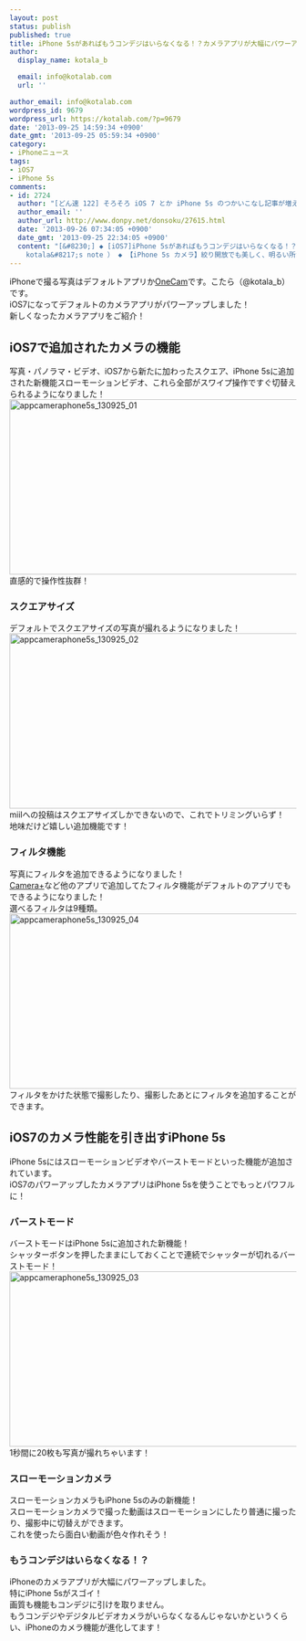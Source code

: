 ```yaml
---
layout: post
status: publish
published: true
title: iPhone 5sがあればもうコンデジはいらなくなる！？カメラアプリが大幅にパワーアップ！
author:
  display_name: kotala_b

  email: info@kotalab.com
  url: ''

author_email: info@kotalab.com
wordpress_id: 9679
wordpress_url: https://kotalab.com/?p=9679
date: '2013-09-25 14:59:34 +0900'
date_gmt: '2013-09-25 05:59:34 +0900'
category:
- iPhoneニュース
tags:
- iOS7
- iPhone 5s
comments:
- id: 2724
  author: "[どん速 122] そろそろ iOS 7 とか iPhone 5s のつかいこなし記事が増えてきてうれしい限り。他 | 覚醒する @CDiP"
  author_email: ''
  author_url: http://www.donpy.net/donsoku/27615.html
  date: '2013-09-26 07:34:05 +0900'
  date_gmt: '2013-09-25 22:34:05 +0900'
  content: "[&#8230;] ◆ [iOS7]iPhone 5sがあればもうコンデジはいらなくなる！？カメラアプリが大幅にパワーアップ！ （ via
    kotala&#8217;s note ） ◆ 【iPhone 5s カメラ】絞り開放でも美しく、明るい所から朝焼けの [&#8230;]"
---
```

<p>iPhoneで撮る写真はデフォルトアプリか<a href="https://itunes.apple.com/jp/app/onecam-mana-lian-xie-furikkude/id422845617?mt=8&uo=4&at=10l4yU" rel="nofollow" target="_blank">OneCam</a>です。こたら（@kotala_b）です。<br />
iOS7になってデフォルトのカメラアプリがパワーアップしました！<br />
新しくなったカメラアプリをご紹介！<br />
<!--more--></p>
<h2>iOS7で追加されたカメラの機能</h2>
<p>写真・パノラマ・ビデオ、iOS7から新たに加わったスクエア、iPhone 5sに追加された新機能スローモーションビデオ、これら全部がスワイプ操作ですぐ切替えられるようになりました！<br />
<img src="https://kotalab.com/wp-content/uploads/appcameraphone5s_130925_01-546x307.jpg" alt="appcameraphone5s_130925_01" width="546" height="307" class="alignnone size-large wp-image-9684" /><br />
直感的で操作性抜群！</p>
<h3>スクエアサイズ</h3>
<p>デフォルトでスクエアサイズの写真が撮れるようになりました！<br />
<img src="https://kotalab.com/wp-content/uploads/appcameraphone5s_130925_02-546x307.jpg" alt="appcameraphone5s_130925_02" width="546" height="307" class="alignnone size-large wp-image-9685" /><br />
miilへの投稿はスクエアサイズしかできないので、これでトリミングいらず！<br />
地味だけど嬉しい追加機能です！</p>
<h3>フィルタ機能</h3>
<p>写真にフィルタを追加できるようになりました！<br />
<a href="https://itunes.apple.com/jp/app/camera+/id329670577?mt=8&uo=4&at=10l4yU" rel="nofollow" target="_blank">Camera+</a>など他のアプリで追加してたフィルタ機能がデフォルトのアプリでもできるようになりました！<br />
選べるフィルタは9種類。<br />
<img src="https://kotalab.com/wp-content/uploads/appcameraphone5s_130925_04-546x307.jpg" alt="appcameraphone5s_130925_04" width="546" height="307" class="alignnone size-large wp-image-9682" /><br />
フィルタをかけた状態で撮影したり、撮影したあとにフィルタを追加することができます。</p>
<h2>iOS7のカメラ性能を引き出すiPhone 5s</h2>
<p>iPhone 5sにはスローモーションビデオやバーストモードといった機能が追加されています。<br />
iOS7のパワーアップしたカメラアプリはiPhone 5sを使うことでもっとパワフルに！</p>
<h3>バーストモード</h3>
<p>バーストモードはiPhone 5sに追加された新機能！<br />
シャッターボタンを押したままにしておくことで連続でシャッターが切れるバーストモード！<br />
<img src="https://kotalab.com/wp-content/uploads/appcameraphone5s_130925_03-546x307.jpg" alt="appcameraphone5s_130925_03" width="546" height="307" class="alignnone size-large wp-image-9683" /><br />
1秒間に20枚も写真が撮れちゃいます！</p>
<h3>スローモーションカメラ</h3>
<p>スローモーションカメラもiPhone 5sのみの新機能！<br />
スローモーションカメラで撮った動画はスローモーションにしたり普通に撮ったり、撮影中に切替えができます。<br />
これを使ったら面白い動画が色々作れそう！</p>
<h3>もうコンデジはいらなくなる！？</h3>
<p>iPhoneのカメラアプリが大幅にパワーアップしました。<br />
特にiPhone 5sがスゴイ！<br />
画質も機能もコンデジに引けを取りません。<br />
もうコンデジやデジタルビデオカメラがいらなくなるんじゃないかというくらい、iPhoneのカメラ機能が進化してます！</p>
